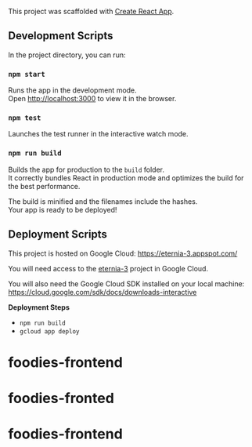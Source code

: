 This project was scaffolded with [Create React App](https://github.com/facebookincubator/create-react-app).

## Development Scripts

In the project directory, you can run:

### `npm start`

Runs the app in the development mode.<br>
Open [http://localhost:3000](http://localhost:3000) to view it in the browser.

### `npm test`

Launches the test runner in the interactive watch mode.<br>

### `npm run build`

Builds the app for production to the `build` folder.<br>
It correctly bundles React in production mode and optimizes the build for the best performance.

The build is minified and the filenames include the hashes.<br>
Your app is ready to be deployed!

## Deployment Scripts

This project is hosted on Google Cloud:
https://eternia-3.appspot.com/

You will need access to the [eternia-3](https://console.cloud.google.com/home/dashboard?project=eternia-3) project in Google Cloud.

You will also need the Google Cloud SDK installed on your local machine:
https://cloud.google.com/sdk/docs/downloads-interactive

**Deployment Steps**

* `npm run build`
* `gcloud app deploy`
# foodies-frontend
# foodies-fronted
# foodies-frontend
